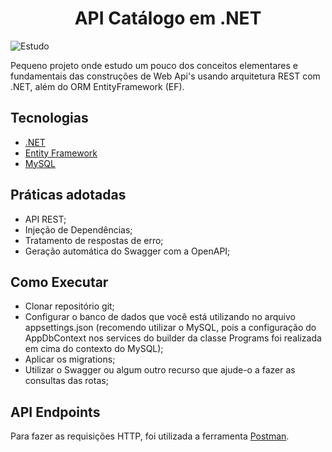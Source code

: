 <h1 align="center">
    API Catálogo em .NET
</h1>

<img src="https://img.shields.io/static/v1?label=Tipo&message=Estudo&color=00ff08&labelColor=000000" alt="Estudo" />
</p>

Pequeno projeto onde estudo um pouco dos conceitos elementares e fundamentais das construções de Web Api's usando arquitetura REST com .NET, além do ORM EntityFramework (EF).

## Tecnologias
 
- [.NET](https://dotnet.microsoft.com/pt-br/)
- [Entity Framework](https://learn.microsoft.com/pt-br/ef/)
- [MySQL](https://www.mysql.com/)

## Práticas adotadas

- API REST;
- Injeção de Dependências;
- Tratamento de respostas de erro;
- Geração automática do Swagger com a OpenAPI;

## Como Executar

- Clonar repositório git;
- Configurar o banco de dados que você está utilizando no arquivo appsettings.json (recomendo utilizar o MySQL, pois a configuração do AppDbContext nos services do builder da classe Programs foi realizada em cima do contexto do MySQL);
- Aplicar os migrations;
- Utilizar o Swagger ou algum outro recurso que ajude-o a fazer as consultas das rotas;

## API Endpoints

Para fazer as requisições HTTP, foi utilizada a ferramenta [Postman](https://www.postman.com/).
